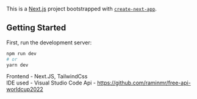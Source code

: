 This is a [Next.js](https://nextjs.org/) project bootstrapped with [`create-next-app`](https://github.com/vercel/next.js/tree/canary/packages/create-next-app).

## Getting Started

First, run the development server:

```bash
npm run dev
# or
yarn dev
```

Frontend - Next.JS, TailwindCss  <br />
IDE used - Visual Studio Code
Api - https://github.com/raminmr/free-api-worldcup2022
 
